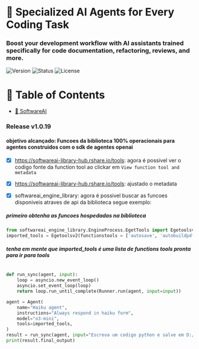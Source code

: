 # 👥 Specialized AI Agents for Every Coding Task
### Boost your development workflow with AI assistants trained specifically for code documentation, refactoring, reviews, and more.
![Version](https://img.shields.io/badge/version-1.0.19-blue)
![Status](https://img.shields.io/badge/status-RC-yellow)
![License](https://img.shields.io/badge/license-Apache-green)
# 📜 Table of Contents
- [📖 SoftwareAI](https://github.com/SoftwareAI-Company/SoftwareAI)

### Release v1.0.19
#### objetivo alcançado: Funcoes da biblioteca 100% operacionais para agentes construidos com o sdk de agentes openai

- [x] https://softwareai-library-hub.rshare.io/tools: agora é possivel ver o codigo fonte da function tool ao clickar em `View function tool and metadata`
- [x] https://softwareai-library-hub.rshare.io/tools: ajustado o metadata 

- [x] softwareai_engine_library: agora é possivel buscar as funcoes disponiveis atraves de api da biblioteca segue exemplo:
##### primeiro obtenha as funcoes hospedadas na biblioteca
```python
from softwareai_engine_library.EngineProcess.EgetTools import Egetoolsv2
imported_tools = Egetoolsv2(functionstools = ['autosave', 'autobuildpdf'])

```
##### tenha em mente que imported_tools é uma lista de functions tools pronta para ir para tools
```python

def run_sync(agent, input):
    loop = asyncio.new_event_loop()
    asyncio.set_event_loop(loop)
    return loop.run_until_complete(Runner.run(agent, input=input))

agent = Agent(
    name="Haiku agent",
    instructions="Always respond in haiku form",
    model="o3-mini",
    tools=imported_tools,
)
result = run_sync(agent, input="Escreva um codigo python e salve em D:/CompanyApps/Projetos de codigo aberto/SoftwareAIEngine/EngineEndpointAgentAPI/Library/Agents/CodePreProject/Tests/docs/teste.py.")
print(result.final_output)
```

